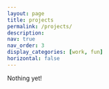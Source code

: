 ```yaml
---
layout: page
title: projects
permalink: /projects/
description:
nav: true
nav_order: 3
display_categories: [work, fun]
horizontal: false
---
```

Nothing yet!
